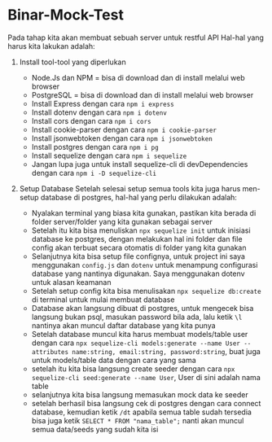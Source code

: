 # Binar-Mock-Test

Pada tahap kita akan membuat sebuah server untuk restful API
Hal-hal yang harus kita lakukan adalah:

1. Install tool-tool yang diperlukan

   - Node.Js dan NPM = bisa di download dan di install melalui web browser
   - PostgreSQL = bisa di download dan di install melalui web browser
   - Install Express dengan cara `npm i express`
   - Install dotenv dengan cara `npm i dotenv`
   - Install cors dengan cara `npm i cors`
   - Install cookie-parser dengan cara `npm i cookie-parser`
   - Install jsonwebtoken dengan cara `npm i jsonwebtoken`
   - Install postgres dengan cara `npm i pg`
   - Install sequelize dengan cara `npm i sequelize`
   - Jangan lupa juga untuk install sequelize-cli di devDependencies dengan cara `npm i -D sequelize-cli`

2. Setup Database
   Setelah selesai setup semua tools kita juga harus men-setup database di postgres, hal-hal yang perlu dilakukan adalah:
   - Nyalakan terminal yang biasa kita gunakan, pastikan kita berada di folder server/folder yang kita gunakan sebagai server
   - Setelah itu kita bisa menuliskan `npx sequelize init` untuk inisiasi database ke postgres, dengan melakukan hal ini folder dan file config akan terbuat secara otomatis di folder yang kita gunakan
   - Selanjutnya kita bisa setup file confignya, untuk project ini saya menggunakan `config.js` dan `dotenv` untuk menampung configurasi database yang nantinya digunakan. Saya menggunakan dotenv untuk alasan keamanan
   - Setelah setup config kita bisa menulisakan `npx sequelize db:create` di terminal untuk mulai membuat database
   - Database akan langsung dibuat di postgres, untuk mengecek bisa langsung bukan psql, masukan password bila ada, lalu ketik `\l` nantinya akan muncul daftar database yang kita punya
   - Setelah database muncul kita harus membuat models/table user dengan cara `npx sequelize-cli models:generate --name User --attributes name:string, email:string, password:string`, buat juga untuk models/table data dengan cara yang sama
   - setelah itu kita bisa langsung create seeder dengan cara `npx sequelize-cli seed:generate --name User`, User di sini adalah nama table
   - selanjutnya kita bisa langsung memasukan mock data ke seeder
   - setelah berhasil bisa langsung cek di postgres dengan cara connect database, kemudian ketik `/dt` apabila semua table sudah tersedia bisa juga ketik `SELECT * FROM "nama_table";` nanti akan muncul semua data/seeds yang sudah kita isi
